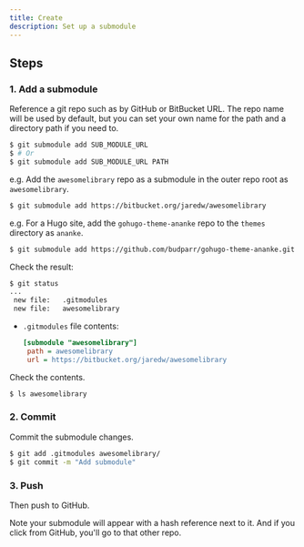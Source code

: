 ```yaml
---
title: Create
description: Set up a submodule
---
```



## Steps

### 1. Add a submodule

Reference a git repo such as by GitHub or BitBucket URL. The repo name will be used by default, but you can set your own name for the path and a directory path if you need to.

```sh
$ git submodule add SUB_MODULE_URL
$ # Or
$ git submodule add SUB_MODULE_URL PATH
```

e.g. Add the `awesomelibrary` repo as a submodule in the outer repo root as `awesomelibrary`.

```sh
$ git submodule add https://bitbucket.org/jaredw/awesomelibrary
```

e.g. For a Hugo site, add the `gohugo-theme-ananke` repo to the `themes` directory as `ananke`.

```sh
$ git submodule add https://github.com/budparr/gohugo-theme-ananke.git themes/ananke
```

Check the result:

```sh
$ git status
...
 new file:   .gitmodules
 new file:   awesomelibrary
```

- `.gitmodules` file contents:
    ```ini
    [submodule "awesomelibrary"]
     path = awesomelibrary
     url = https://bitbucket.org/jaredw/awesomelibrary
    ```

Check the contents.

```sh
$ ls awesomelibrary
```

### 2. Commit

Commit the submodule changes.

```sh
$ git add .gitmodules awesomelibrary/
$ git commit -m "Add submodule"
```

### 3. Push

Then push to GitHub.

Note your submodule will appear with a hash reference next to it. And if you click from GitHub, you'll go to that other repo.
